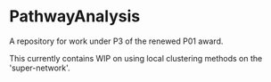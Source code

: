 # PathwayAnalysis
A repository for work under P3 of the renewed P01 award.

This currently contains WIP on using local clustering methods on the 'super-network'.
